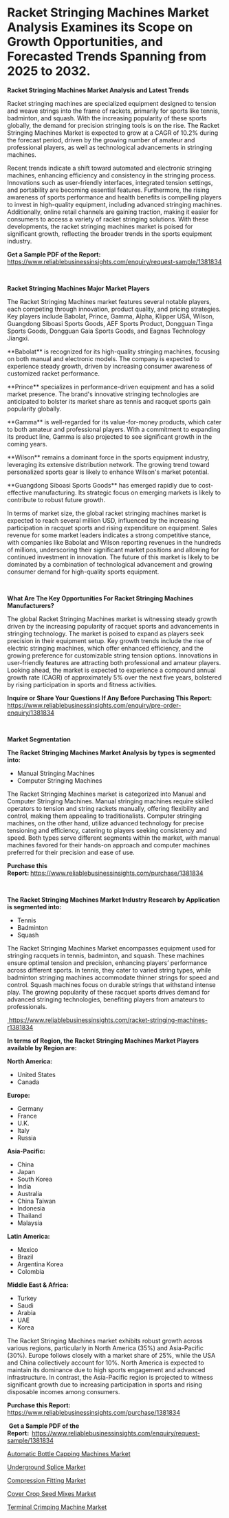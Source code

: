 <p><h1>Racket Stringing Machines Market Analysis Examines its Scope on Growth Opportunities, and Forecasted Trends Spanning from 2025 to 2032.</h1></p><p><strong>Racket Stringing Machines Market Analysis and Latest Trends</strong></p>
<p><p>Racket stringing machines are specialized equipment designed to tension and weave strings into the frame of rackets, primarily for sports like tennis, badminton, and squash. With the increasing popularity of these sports globally, the demand for precision stringing tools is on the rise. The Racket Stringing Machines Market is expected to grow at a CAGR of 10.2% during the forecast period, driven by the growing number of amateur and professional players, as well as technological advancements in stringing machines.</p><p>Recent trends indicate a shift toward automated and electronic stringing machines, enhancing efficiency and consistency in the stringing process. Innovations such as user-friendly interfaces, integrated tension settings, and portability are becoming essential features. Furthermore, the rising awareness of sports performance and health benefits is compelling players to invest in high-quality equipment, including advanced stringing machines. Additionally, online retail channels are gaining traction, making it easier for consumers to access a variety of racket stringing solutions. With these developments, the racket stringing machines market is poised for significant growth, reflecting the broader trends in the sports equipment industry.</p></p>
<p><strong>Get a Sample PDF of the Report:&nbsp;</strong> <a href="https://www.reliablebusinessinsights.com/enquiry/request-sample/1381834?utm_campaign=1847&utm_medium=2&utm_source=Github&utm_content=ia&utm_term=16022025&utm_id=racket-stringing-machines">https://www.reliablebusinessinsights.com/enquiry/request-sample/1381834</a></p>
<p>&nbsp;</p>
<p><strong>Racket Stringing Machines Major Market Players</strong></p>
<p><p>The Racket Stringing Machines market features several notable players, each competing through innovation, product quality, and pricing strategies. Key players include Babolat, Prince, Gamma, Alpha, Klipper USA, Wilson, Guangdong Siboasi Sports Goods, AEF Sports Product, Dongguan Tinga Sports Goods, Dongguan Gaia Sports Goods, and Eagnas Technology Jiangxi.</p><p>**Babolat** is recognized for its high-quality stringing machines, focusing on both manual and electronic models. The company is expected to experience steady growth, driven by increasing consumer awareness of customized racket performance.</p><p>**Prince** specializes in performance-driven equipment and has a solid market presence. The brand's innovative stringing technologies are anticipated to bolster its market share as tennis and racquet sports gain popularity globally.</p><p>**Gamma** is well-regarded for its value-for-money products, which cater to both amateur and professional players. With a commitment to expanding its product line, Gamma is also projected to see significant growth in the coming years.</p><p>**Wilson** remains a dominant force in the sports equipment industry, leveraging its extensive distribution network. The growing trend toward personalized sports gear is likely to enhance Wilson's market potential.</p><p>**Guangdong Siboasi Sports Goods** has emerged rapidly due to cost-effective manufacturing. Its strategic focus on emerging markets is likely to contribute to robust future growth.</p><p>In terms of market size, the global racket stringing machines market is expected to reach several million USD, influenced by the increasing participation in racquet sports and rising expenditure on equipment. Sales revenue for some market leaders indicates a strong competitive stance, with companies like Babolat and Wilson reporting revenues in the hundreds of millions, underscoring their significant market positions and allowing for continued investment in innovation. The future of this market is likely to be dominated by a combination of technological advancement and growing consumer demand for high-quality sports equipment.</p></p>
<p>&nbsp;</p>
<p><strong>What Are The Key Opportunities For Racket Stringing Machines Manufacturers?</strong></p>
<p><p>The global Racket Stringing Machines market is witnessing steady growth driven by the increasing popularity of racquet sports and advancements in stringing technology. The market is poised to expand as players seek precision in their equipment setup. Key growth trends include the rise of electric stringing machines, which offer enhanced efficiency, and the growing preference for customizable string tension options. Innovations in user-friendly features are attracting both professional and amateur players. Looking ahead, the market is expected to experience a compound annual growth rate (CAGR) of approximately 5% over the next five years, bolstered by rising participation in sports and fitness activities.</p></p>
<p><strong>Inquire or Share Your Questions If Any Before Purchasing This Report:</strong> <a href="https://www.reliablebusinessinsights.com/enquiry/pre-order-enquiry/1381834?utm_campaign=1847&utm_medium=2&utm_source=Github&utm_content=ia&utm_term=16022025&utm_id=racket-stringing-machines">https://www.reliablebusinessinsights.com/enquiry/pre-order-enquiry/1381834</a></p>
<p>&nbsp;</p>
<p><strong>Market Segmentation</strong></p>
<p><strong>The Racket Stringing Machines Market Analysis by types is segmented into:</strong></p>
<p><ul><li>Manual Stringing Machines</li><li>Computer Stringing Machines</li></ul></p>
<p><p>The Racket Stringing Machines market is categorized into Manual and Computer Stringing Machines. Manual stringing machines require skilled operators to tension and string rackets manually, offering flexibility and control, making them appealing to traditionalists. Computer stringing machines, on the other hand, utilize advanced technology for precise tensioning and efficiency, catering to players seeking consistency and speed. Both types serve different segments within the market, with manual machines favored for their hands-on approach and computer machines preferred for their precision and ease of use.</p></p>
<p><strong>Purchase this Report:&nbsp;</strong><a href="https://www.reliablebusinessinsights.com/purchase/1381834?utm_campaign=1847&utm_medium=2&utm_source=Github&utm_content=ia&utm_term=16022025&utm_id=racket-stringing-machines">https://www.reliablebusinessinsights.com/purchase/1381834</a></p>
<p>&nbsp;</p>
<p><strong>The Racket Stringing Machines Market Industry Research by Application is segmented into:</strong></p>
<p><ul><li>Tennis</li><li>Badminton</li><li>Squash</li></ul></p>
<p><p>The Racket Stringing Machines Market encompasses equipment used for stringing racquets in tennis, badminton, and squash. These machines ensure optimal tension and precision, enhancing players’ performance across different sports. In tennis, they cater to varied string types, while badminton stringing machines accommodate thinner strings for speed and control. Squash machines focus on durable strings that withstand intense play. The growing popularity of these racquet sports drives demand for advanced stringing technologies, benefiting players from amateurs to professionals.</p></p>
<p><a href="https://www.reliablebusinessinsights.com/racket-stringing-machines-r1381834?utm_campaign=1847&utm_medium=2&utm_source=Github&utm_content=ia&utm_term=16022025&utm_id=racket-stringing-machines">&nbsp;https://www.reliablebusinessinsights.com/racket-stringing-machines-r1381834</a></p>
<p><strong>In terms of Region, the Racket Stringing Machines Market Players available by Region are:</strong></p>
<p>
    <p> <strong> North America: </strong>
        <ul>
            <li>United States</li>
            <li>Canada</li>
        </ul>
        </p> 
    <p> <strong> Europe: </strong>
        <ul>
            <li>Germany</li>
            <li>France</li>
            <li>U.K.</li>
            <li>Italy</li>
            <li>Russia</li>
        </ul>
        </p> 
    <p> <strong> Asia-Pacific: </strong>
        <ul>
            <li>China</li>
            <li>Japan</li>
            <li>South Korea</li>
            <li>India</li>
            <li>Australia</li>
            <li>China Taiwan</li>
            <li>Indonesia</li>
            <li>Thailand</li>
            <li>Malaysia</li>
        </ul>
        </p> 
    <p> <strong> Latin America: </strong>
        <ul>
            <li>Mexico</li>
            <li>Brazil</li>
            <li>Argentina Korea</li>
            <li>Colombia</li>
        </ul>
        </p> 
    <p> <strong> Middle East & Africa: </strong>
        <ul>
            <li>Turkey</li>
            <li>Saudi</li>
            <li>Arabia</li>
            <li>UAE</li>
            <li>Korea</li>
        </ul>
    </p>
    </p>
<p><p>The Racket Stringing Machines market exhibits robust growth across various regions, particularly in North America (35%) and Asia-Pacific (30%). Europe follows closely with a market share of 25%, while the USA and China collectively account for 10%. North America is expected to maintain its dominance due to high sports engagement and advanced infrastructure. In contrast, the Asia-Pacific region is projected to witness significant growth due to increasing participation in sports and rising disposable incomes among consumers.</p></p>
<p><strong>Purchase this Report: </strong><a href="https://www.reliablebusinessinsights.com/purchase/1381834?utm_campaign=1847&utm_medium=2&utm_source=Github&utm_content=ia&utm_term=16022025&utm_id=racket-stringing-machines">https://www.reliablebusinessinsights.com/purchase/1381834</a></p>
<p>&nbsp;<strong>Get a Sample PDF of the Report:&nbsp;&nbsp;</strong><a href="https://www.reliablebusinessinsights.com/enquiry/request-sample/1381834?utm_campaign=1847&utm_medium=2&utm_source=Github&utm_content=ia&utm_term=16022025&utm_id=racket-stringing-machines">https://www.reliablebusinessinsights.com/enquiry/request-sample/1381834</a></p>
<p><strong></strong></p>
<p><p><a href="https://github.com/kaqiewan/Market-Research-Report-List-1/blob/main/automatic-bottle-capping-machines-market.md?utm_campaign=1847&utm_medium=2&utm_source=Github&utm_content=ia&utm_term=16022025&utm_id=racket-stringing-machines">Automatic Bottle Capping Machines Market</a></p><p><a href="https://github.com/taxyevgwlle/Market-Research-Report-List-1/blob/main/underground-splice-market.md?utm_campaign=1847&utm_medium=2&utm_source=Github&utm_content=ia&utm_term=16022025&utm_id=racket-stringing-machines">Underground Splice Market</a></p><p><a href="https://github.com/ezahdyre/Market-Research-Report-List-1/blob/main/compression-fitting-market.md?utm_campaign=1847&utm_medium=2&utm_source=Github&utm_content=ia&utm_term=16022025&utm_id=racket-stringing-machines">Compression Fitting Market</a></p><p><a href="https://github.com/elodielamto06/Market-Research-Report-List-1/blob/main/cover-crop-seed-mixes-market.md?utm_campaign=1847&utm_medium=2&utm_source=Github&utm_content=ia&utm_term=16022025&utm_id=racket-stringing-machines">Cover Crop Seed Mixes Market</a></p><p><a href="https://github.com/verikaahova/Market-Research-Report-List-1/blob/main/terminal-crimping-machine-market.md?utm_campaign=1847&utm_medium=2&utm_source=Github&utm_content=ia&utm_term=16022025&utm_id=racket-stringing-machines">Terminal Crimping Machine Market</a></p></p>